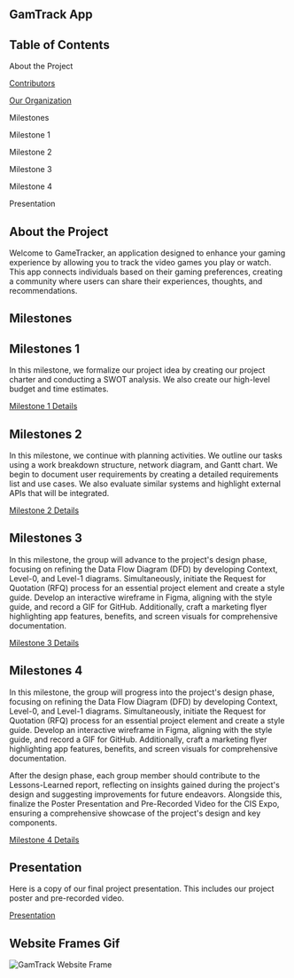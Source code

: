 ## **GamTrack App**

## **Table of Contents**
About the Project

[Contributors](https://github.com/cis-famu/GameTrack/blob/main/Contributors.md)

[Our Organization](https://github.com/cis-famu/GameTrack/blob/main/TechTribe.md)

Milestones

Milestone 1

Milestone 2

Milestone 3

Milestone 4

Presentation

## **About the Project**
Welcome to GameTracker, an application designed to enhance your gaming experience by allowing you to track the video games you play or watch. This app connects individuals based on their gaming preferences, creating a community where users can share their experiences, thoughts, and recommendations.


## **Milestones**

## **Milestones 1**

In this milestone, we formalize our project idea by creating our project charter and conducting a SWOT analysis. We also create our high-level budget and time estimates. 

[Milestone 1 Details](https://github.com/cis-famu/GameTrack/blob/main/Milestone%201.md)

## **Milestones 2**

In this milestone, we continue with planning activities. We outline our tasks using a work breakdown structure, network diagram, and Gantt chart. We begin to document user requirements by creating a detailed requirements list and use cases. We also evaluate similar systems and highlight external APIs that will be integrated. 

[Milestone 2 Details](https://github.com/cis-famu/GameTrack/blob/main/Milestone%202.md)

## **Milestones 3**
In this milestone, the group will advance to the project's design phase, focusing on refining the Data Flow Diagram (DFD) by developing Context, Level-0, and Level-1 diagrams. Simultaneously, initiate the Request for Quotation (RFQ) process for an essential project element and create a style guide. Develop an interactive wireframe in Figma, aligning with the style guide, and record a GIF for GitHub. Additionally, craft a marketing flyer highlighting app features, benefits, and screen visuals for comprehensive documentation.

[Milestone 3 Details](https://github.com/cis-famu/GameTrack/blob/main/Milestone%203.md)

## **Milestones 4**
In this milestone, the group will progress into the project's design phase, focusing on refining the Data Flow Diagram (DFD) by developing Context, Level-0, and Level-1 diagrams. Simultaneously, initiate the Request for Quotation (RFQ) process for an essential project element and create a style guide. Develop an interactive wireframe in Figma, aligning with the style guide, and record a GIF for GitHub. Additionally, craft a marketing flyer highlighting app features, benefits, and screen visuals for comprehensive documentation.

After the design phase, each group member should contribute to the Lessons-Learned report, reflecting on insights gained during the project's design and suggesting improvements for future endeavors. Alongside this, finalize the Poster Presentation and Pre-Recorded Video for the CIS Expo, ensuring a comprehensive showcase of the project's design and key components.

[Milestone 4 Details](https://github.com/cis-famu/GameTrack/blob/main/Milestone%204.md)

## **Presentation**
Here is a copy of our final project presentation. This includes our project poster and pre-recorded video. 

[Presentation]()

## **Website Frames Gif**

![GamTrack Website Frame](https://github.com/cis-famu/GameTrack/assets/110430142/37d68fad-f41b-4fdf-b958-70ec7bd45305)

